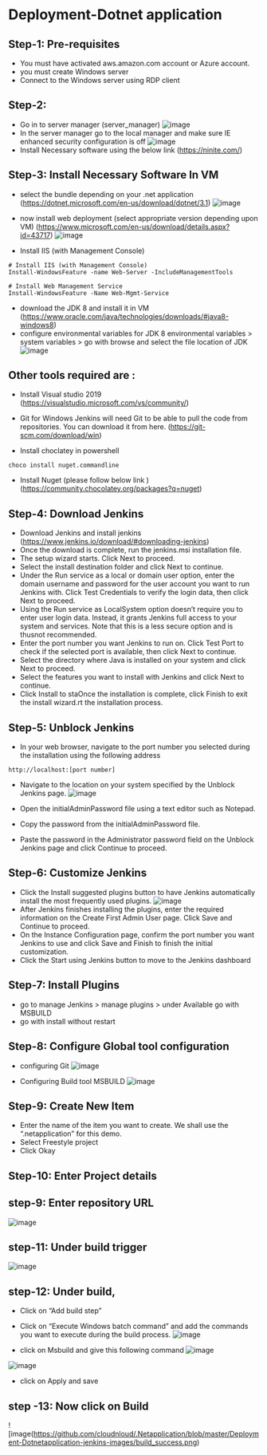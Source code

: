 # Deployment-Dotnet application
## Step-1: Pre-requisites
- You must have activated aws.amazon.com account or Azure account.
- you must create Windows server 
- Connect to the Windows server using RDP client 
## Step-2: 
 - Go in to server manager (server_manager)
 ![image](https://github.com/cloudnloud/.Netapplication/blob/master/images/server_manager.png)
 - In the server manager go to the local manager and make sure IE enhanced security configuration is off 
 ![image](https://github.com/cloudnloud/.Netapplication/blob/master/images/IE_configuration.png)
- Install Necessary software using the below link 
(https://ninite.com/)
## Step-3: Install Necessary Software In VM
 -  select the bundle depending on your .net application
 (https://dotnet.microsoft.com/en-us/download/dotnet/3.1)
 ![image](https://github.com/cloudnloud/.Netapplication/blob/master/images/windows_hostingbundle.png)
 
 - now install web deployment (select appropriate version depending upon VM)
 (https://www.microsoft.com/en-us/download/details.aspx?id=43717)
  ![image](https://github.com/cloudnloud/.Netapplication/blob/master/images/webdeployment_64.png)
 -  Install IIS (with Management Console)
 
 ````
 # Install IIS (with Management Console)
Install-WindowsFeature -name Web-Server -IncludeManagementTools

# Install Web Management Service
Install-WindowsFeature -Name Web-Mgmt-Service
`````
 - download the JDK 8 and install it in VM
  (https://www.oracle.com/java/technologies/downloads/#java8-windows8)
 - configure environmental variables for JDK 8 
environmental variables > system variables > go with browse and select the file location of JDK
 ![image](https://github.com/cloudnloud/.Netapplication/blob/master/images/Environmental_variables2.png)
 ## Other tools required are :
 - Install Visual studio 2019
 (https://visualstudio.microsoft.com/vs/community/)
 
- Git for Windows
Jenkins will need Git to be able to pull the code from repositories. You can download it from here.
 (https://git-scm.com/download/win)
- Install choclatey in powershell
```
choco install nuget.commandline
```
- Install Nuget  (please follow below link )
(https://community.chocolatey.org/packages?q=nuget)


 ## Step-4: Download Jenkins 
- Download Jenkins and install jenkins
 (https://www.jenkins.io/download/#downloading-jenkins)
- Once the download is complete, run the jenkins.msi installation file.
- The setup wizard starts. Click Next to proceed.
-  Select the install destination folder and click Next to continue.
- Under the Run service as a local or domain user option, enter the domain username and password for the user account you want to run Jenkins with. Click Test Credentials to verify the login data, then click Next to proceed.
- Using the Run service as LocalSystem option doesn’t require you to enter user login data. Instead, it grants Jenkins full access to your system and services. Note that this is a less secure option and is thusnot recommended.
-  Enter the port number you want Jenkins to run on. Click Test Port to check if the selected port is available, then click Next to continue.
- Select the directory where Java is installed on your system and click Next to proceed.
-  Select the features you want to install with Jenkins and click Next to continue.
- Click Install to staOnce the installation is complete, click Finish to exit the install wizard.rt the installation process.

## Step-5: Unblock Jenkins
- In your web browser, navigate to the port number you selected during the installation using the following address
```
http://localhost:[port number]
```
- Navigate to the location on your system specified by the Unblock Jenkins page.
 ![image](https://github.com/cloudnloud/.Netapplication/blob/master/images/Unlock_jenkins.png)

- Open the initialAdminPassword file using a text editor such as Notepad.
- Copy the password from the initialAdminPassword file.
- Paste the password in the Administrator password field on the Unblock Jenkins page and click Continue to proceed.
 
## Step-6: Customize Jenkins
- Click the Install suggested plugins button to have Jenkins automatically install the most frequently used plugins.
![image](https://github.com/cloudnloud/.Netapplication/blob/master/images/Install_suggestPlugin.png)
-  After Jenkins finishes installing the plugins, enter the required information on the Create First Admin User page. Click Save and Continue to proceed.
- On the Instance Configuration page, confirm the port number you want Jenkins to use and click Save and Finish to finish the initial customization.
- Click the Start using Jenkins button to move to the Jenkins dashboard
## Step-7: Install Plugins
- go to manage Jenkins > manage plugins > under Available go with MSBUILD
- go with install without restart

## Step-8: Configure Global tool configuration
- configuring Git 
![image](https://github.com/cloudnloud/.Netapplication/blob/master/images/git_configure.png)

- Configuring Build tool MSBUILD
![image](https://github.com/cloudnloud/.Netapplication/blob/master/images/msbuild_configure.png)

## Step-9: Create New Item
- Enter the name of the item you want to create. We shall use the “.netapplication” for this demo.
- Select Freestyle project
- Click Okay
## Step-10:  Enter Project details
## step-9:  Enter repository URL
![image](https://github.com/cloudnloud/.Netapplication/blob/master/images/git_scm.png)
## step-11:  Under build trigger 
![image](https://github.com/cloudnloud/.Netapplication/blob/master/images/buildtrigger_image.png)
## step-12: Under build,
- Click on “Add build step”
- Click on “Execute Windows batch command” and add the commands you want to execute during the build process.
![image](https://github.com/cloudnloud/.Netapplication/blob/master/images/nugget_image.png)

- click on Msbuild and give this following command 
![image](https://github.com/cloudnloud/.Netapplication/blob/master/images/msbuild_file.png)


![image](https://github.com/cloudnloud/.Netapplication/blob/master/images/executecommand.png)
- click on Apply and save
## step -13: Now click on Build 
![image(https://github.com/cloudnloud/.Netapplication/blob/master/Deployment-Dotnetapplication-jenkins-images/build_success.png)




     






